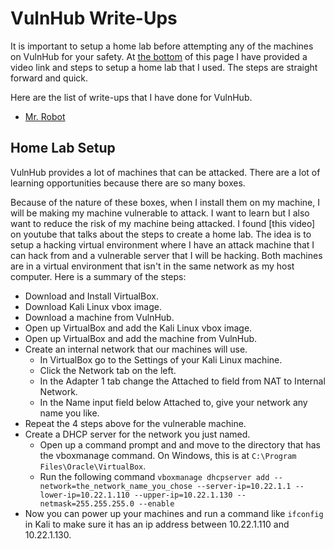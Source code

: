 # VulnHub Write-Ups

It is important to setup a home lab before attempting any of the machines on VulnHub for your safety. At [the bottom](#home-lab-setup) of this page I have provided a video link and steps to setup a home lab that I used. The steps are straight forward and quick.

Here are the list of write-ups that I have done for VulnHub.

- [Mr. Robot](mr_robot.md)

## Home Lab Setup

VulnHub provides a lot of machines that can be attacked. There are a lot of learning opportunities because there are so many boxes.

Because of the nature of these boxes, when I install them on my machine, I will be making my machine vulnerable to attack. I want to learn but I also want to reduce the risk of my machine being attacked. I found [this video] on youtube that talks about the steps to create a home lab. The idea is to setup a hacking virtual environment where I have an attack machine that I can hack from and a vulnerable server that I will be hacking. Both machines are in a virtual environment that isn't in the same network as my host computer. Here is a summary of the steps:

- Download and Install VirtualBox.
- Download Kali Linux vbox image.
- Download a machine from VulnHub.
- Open up VirtualBox and add the Kali Linux vbox image.
- Open up VirtualBox and add the machine from VulnHub.
- Create an internal network that our machines will use.
  - In VirtualBox go to the Settings of your Kali Linux machine.
  - Click the Network tab on the left.
  - In the Adapter 1 tab change the Attached to field from NAT to Internal Network.
  - In the Name input field below Attached to, give your network any name you like.
- Repeat the 4 steps above for the vulnerable machine.
- Create a DHCP server for the network you just named.
  - Open up a command prompt and and move to the directory that has the vboxmanage command. On Windows, this is at `C:\Program Files\Oracle\VirtualBox`.
  - Run the following command `vboxmanage dhcpserver add --network=the_network_name_you_chose --server-ip=10.22.1.1 --lower-ip=10.22.1.110 --upper-ip=10.22.1.130 --netmask=255.255.255.0 --enable`
- Now you can power up your machines and run a command like `ifconfig` in Kali to make sure it has an ip address between 10.22.1.110 and 10.22.1.130.
